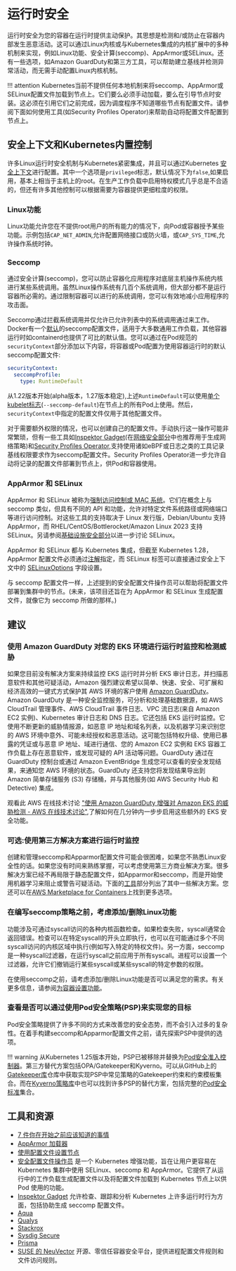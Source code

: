 # 运行时安全

运行时安全为您的容器在运行时提供主动保护。其思想是检测和/或防止在容器内部发生恶意活动。这可以通过Linux内核或与Kubernetes集成的内核扩展中的多种机制来实现，例如Linux功能、安全计算(seccomp)、AppArmor或SELinux。还有一些选项，如Amazon GuardDuty和第三方工具，可以帮助建立基线并检测异常活动，而无需手动配置Linux内核机制。

!!! attention
    Kubernetes当前不提供任何本地机制来将seccomp、AppArmor或SELinux配置文件加载到节点上。它们要么必须手动加载，要么在引导节点时安装。这必须在引用它们之前完成，因为调度程序不知道哪些节点有配置文件。请参阅下面如何使用工具(如Security Profiles Operator)来帮助自动将配置文件配置到节点上。

## 安全上下文和Kubernetes内置控制

许多Linux运行时安全机制与Kubernetes紧密集成，并且可以通过Kubernetes [安全上下文](https://kubernetes.io/docs/tasks/configure-pod-container/security-context/)进行配置。其中一个选项是`privileged`标志，默认情况下为`false`,如果启用，基本上相当于主机上的root。在生产工作负载中启用特权模式几乎总是不合适的，但还有许多其他控制可以根据需要为容器提供更细粒度的权限。

### Linux功能

Linux功能允许您在不提供root用户的所有能力的情况下，向Pod或容器授予某些功能。示例包括`CAP_NET_ADMIN`,允许配置网络接口或防火墙，或`CAP_SYS_TIME`,允许操作系统时钟。

### Seccomp

通过安全计算(seccomp)，您可以防止容器化应用程序对底层主机操作系统内核进行某些系统调用。虽然Linux操作系统有几百个系统调用，但大部分都不是运行容器所必需的。通过限制容器可以进行的系统调用，您可以有效地减小应用程序的攻击面。

Seccomp通过拦截系统调用并仅允许已允许列表中的系统调用通过来工作。Docker有一个[默认](https://github.com/moby/moby/blob/master/profiles/seccomp/default.json)的seccomp配置文件，适用于大多数通用工作负载，其他容器运行时如containerd也提供了可比的默认值。您可以通过在Pod规范的`securityContext`部分添加以下内容，将容器或Pod配置为使用容器运行时的默认seccomp配置文件:

```yaml
securityContext:
  seccompProfile:
    type: RuntimeDefault
```

从1.22版本开始(alpha版本，1.27版本稳定),上述`RuntimeDefault`可以使用[单个kubelet标志](https://kubernetes.io/docs/tutorials/security/seccomp/#enable-the-use-of-runtimedefault-as-the-default-seccomp-profile-for-all-workloads)(`--seccomp-default`)在节点上的所有Pod上使用。然后，`securityContext`中指定的配置文件仅用于其他配置文件。

对于需要额外权限的情况，也可以创建自己的配置文件。手动执行这一操作可能非常繁琐，但有一些工具如[Inspektor Gadget](https://github.com/inspektor-gadget/inspektor-gadget)(在[网络安全部分](../network/)中也推荐用于生成网络策略)和[Security Profiles Operator](https://github.com/inspektor-gadget/inspektor-gadget),支持使用诸如eBPF或日志之类的工具记录基线权限要求作为seccomp配置文件。Security Profiles Operator进一步允许自动将记录的配置文件部署到节点上，供Pod和容器使用。

### AppArmor 和 SELinux

AppArmor 和 SELinux 被称为[强制访问控制或 MAC 系统](https://en.wikipedia.org/wiki/Mandatory_access_control)。它们在概念上与 seccomp 类似，但具有不同的 API 和功能，允许对特定文件系统路径或网络端口等进行访问控制。对这些工具的支持取决于 Linux 发行版，Debian/Ubuntu 支持 AppArmor，而 RHEL/CentOS/Bottlerocket/Amazon Linux 2023 支持 SELinux。另请参阅[基础设施安全部分](../hosts/#run-selinux)以进一步讨论 SELinux。

AppArmor 和 SELinux 都与 Kubernetes 集成，但截至 Kubernetes 1.28，AppArmor 配置文件必须通过[注解](https://kubernetes.io/docs/tutorials/security/apparmor/#securing-a-pod)指定，而 SELinux 标签可以直接通过安全上下文中的 [SELinuxOptions](https://kubernetes.io/docs/reference/generated/kubernetes-api/v1.28/#selinuxoptions-v1-core) 字段设置。

与 seccomp 配置文件一样，上述提到的安全配置文件操作员可以帮助将配置文件部署到集群中的节点。(未来，该项目还旨在为 AppArmor 和 SELinux 生成配置文件，就像它为 seccomp 所做的那样。)

## 建议

### 使用 Amazon GuardDuty 对您的 EKS 环境进行运行时监控和检测威胁

如果您目前没有解决方案来持续监控 EKS 运行时并分析 EKS 审计日志，并扫描恶意软件和其他可疑活动，Amazon 强烈建议希望以简单、快速、安全、可扩展和经济高效的一键式方式保护其 AWS 环境的客户使用 [Amazon GuardDuty](https://aws.amazon.com/guardduty/)。Amazon GuardDuty 是一种安全监控服务，可分析和处理基础数据源，如 AWS CloudTrail 管理事件、AWS CloudTrail 事件日志、VPC 流日志(来自 Amazon EC2 实例)、Kubernetes 审计日志和 DNS 日志。它还包括 EKS 运行时监控。它使用不断更新的威胁情报源，如恶意 IP 地址和域名列表，以及机器学习来识别您的 AWS 环境中意外、可能未经授权和恶意活动。这可能包括特权升级、使用已暴露的凭证或与恶意 IP 地址、域进行通信、您的 Amazon EC2 实例和 EKS 容器工作负载上存在恶意软件，或发现可疑的 API 活动等问题。GuardDuty 通过在 GuardDuty 控制台或通过 Amazon EventBridge 生成您可以查看的安全发现结果，来通知您 AWS 环境的状态。GuardDuty 还支持您将发现结果导出到 Amazon 简单存储服务 (S3) 存储桶，并与其他服务(如 AWS Security Hub 和 Detective) 集成。

观看此 AWS 在线技术讨论 ["使用 Amazon GuardDuty 增强对 Amazon EKS 的威胁检测 - AWS 在线技术讨论"](https://www.youtube.com/watch?v=oNHGRRroJuE),了解如何在几分钟内一步步启用这些额外的 EKS 安全功能。

### 可选:使用第三方解决方案进行运行时监控

创建和管理seccomp和Apparmor配置文件可能会很困难，如果您不熟悉Linux安全性的话。如果您没有时间来熟练掌握，可以考虑使用第三方商业解决方案。很多解决方案已经不再局限于静态配置文件，如Apparmor和seccomp，而是开始使用机器学习来阻止或警告可疑活动。下面的[工具](#tools-and-resources)部分列出了其中一些解决方案。您还可以在[AWS Marketplace for Containers](https://aws.amazon.com/marketplace/features/containers)上找到更多选项。

### 在编写seccomp策略之前，考虑添加/删除Linux功能

功能涉及可通过syscall访问的各种内核函数检查。如果检查失败，syscall通常会返回错误。检查可以在特定syscall的开头立即执行，也可以在可能通过多个不同syscall访问的内核区域中执行(例如写入特定的特权文件)。另一方面，seccomp是一种syscall过滤器，在运行syscall之前应用于所有syscall。进程可以设置一个过滤器，允许它们撤销运行某些syscall或某些syscall的特定参数的权限。

在使用seccomp之前，请考虑添加/删除Linux功能是否可以满足您的需求。有关更多信息，请参阅[为容器设置功能](https://kubernetes.io/docs/tasks/configure-pod-container/security-context/#set-capabilities-for-a-container)。

### 查看是否可以通过使用Pod安全策略(PSP)来实现您的目标

Pod安全策略提供了许多不同的方式来改善您的安全态势，而不会引入过多的复杂性。在着手构建seccomp和Apparmor配置文件之前，请先探索PSP中提供的选项。

!!! warning
    从Kubernetes 1.25版本开始，PSP已被移除并替换为[Pod安全准入控制器](https://kubernetes.io/docs/concepts/security/pod-security-admission/)。第三方替代方案包括OPA/Gatekeeper和Kyverno。可以从GitHub上的[Gatekeeper库](https://github.com/open-policy-agent/gatekeeper-library/tree/master/library/pod-security-policy)仓库中获取实现PSP中常见策略的Gatekeeper约束和约束模板集合。而在[Kyverno策略库](https://main.kyverno.io/policies/)中也可以找到许多PSP的替代方案，包括完整的[Pod安全标准](https://kubernetes.io/docs/concepts/security/pod-security-standards/)集合。

## 工具和资源

- [7 件你在开始之前应该知道的事情](https://itnext.io/seccomp-in-kubernetes-part-i-7-things-you-should-know-before-you-even-start-97502ad6b6d6)
- [AppArmor 加载器](https://github.com/kubernetes/kubernetes/tree/master/test/images/apparmor-loader)
- [使用配置文件设置节点](https://kubernetes.io/docs/tutorials/clusters/apparmor/#setting-up-nodes-with-profiles)
- [安全配置文件操作员](https://github.com/kubernetes-sigs/security-profiles-operator) 是一个 Kubernetes 增强功能，旨在让用户更容易在 Kubernetes 集群中使用 SELinux、seccomp 和 AppArmor。它提供了从运行中的工作负载生成配置文件以及将配置文件加载到 Kubernetes 节点上以供 Pod 使用的功能。
- [Inspektor Gadget](https://github.com/inspektor-gadget/inspektor-gadget) 允许检查、跟踪和分析 Kubernetes 上许多运行时行为方面，包括协助生成 seccomp 配置文件。
- [Aqua](https://www.aquasec.com/products/aqua-cloud-native-security-platform/)
- [Qualys](https://www.qualys.com/apps/container-security/)
- [Stackrox](https://www.stackrox.com/use-cases/threat-detection/)
- [Sysdig Secure](https://sysdig.com/products/kubernetes-security/)
- [Prisma](https://docs.paloaltonetworks.com/cn-series)
- [SUSE 的 NeuVector](https://www.suse.com/neuvector/) 开源、零信任容器安全平台，提供进程配置文件规则和文件访问规则。